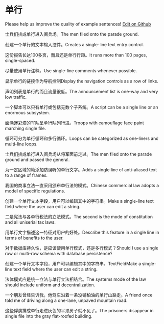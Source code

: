 # 单行

Please help us improve the quality of example sentences! [Edit on Github](https://github.com/jiyushe/jiyu-example-sentence-source/blob/main/chinese/danxing.md)

<p><span class="chinese">士兵们排成单行进入阅兵场。</span><span class="english">The men filed onto the parade ground.</span></p>

<p><span class="chinese">创建一个单行的文本输入控件。</span><span class="english">Creates a single-line text entry control.</span></p>

<p><span class="chinese">这份报告长达100多页，而且还是单行行距。</span><span class="english">It runs more than 100 pages, single-spaced.</span></p>

<p><span class="chinese">尽量使用单行注释。</span><span class="english">Use single-line comments whenever possible.</span></p>

<p><span class="chinese">显示单行的链接作为导航控制</span><span class="english">Display the navigation controls as a row of links.</span></p>

<p><span class="chinese">声明列表是单行的而且流量很低。</span><span class="english">The announcement list is one-way and very low traffic.</span></p>

<p><span class="chinese">一个脚本可以只有单行或包括无数个子系统。</span><span class="english">A script can be a single line or an enormous subsystem.</span></p>

<p><span class="chinese">面涂迷彩漆的军队呈单行队列行进。</span><span class="english">Troops with camouflage face paint marching single file.</span></p>

<p><span class="chinese">循环可分为单行循环和多行循环。</span><span class="english">Loops can be categorized as one-liners and multi-line loops.</span></p>

<p><span class="chinese">士兵们排成单行进入阅兵场从将军面前走过。</span><span class="english">The men filed onto the parade ground and passed the general.</span></p>

<p><span class="chinese">为一定区域的帧添加防误听的单行文字。</span><span class="english">Adds a single line of anti-aliased text to a range of frames.</span></p>

<p><span class="chinese">我国的商事立法一直采用颁布单行法的模式。</span><span class="english">Chinese commercial law adopts a model of specific regulations.</span></p>

<p><span class="chinese">创建一个单行文本字段，用户可以编辑其中的字符串。</span><span class="english">Make a single-line text field where the user can edit a string.</span></p>

<p><span class="chinese">二是宪法与各单行税法的立法模式。</span><span class="english">The second is the mode of constitution and all uniserial tax laws.</span></p>

<p><span class="chinese">用单行文字描述这一特征对用户的好处。</span><span class="english">Describe this feature in a single line in terms of benefits to the user.</span></p>

<p><span class="chinese">对于数据库持久性，是应该使用单行模式，还是多行模式？</span><span class="english">Should I use a single row or multi-row schema with database persistence?</span></p>

<p><span class="chinese">创建一个单行文本字段，用户可以编辑其中的字符串。</span><span class="english">TextFieldMake a single-line text field where the user can edit a string.</span></p>

<p><span class="chinese">法体模式应是统一立法与单行立法相结合。</span><span class="english">The systems mode of the law should include uniform and decentralization.</span></p>

<p><span class="chinese">一个朋友曾经告诉我，他驾车沿着一条没铺柏油的单行山路走。</span><span class="english">A friend once told me of driving along a one-lane, unpaved mountain road.</span></p>

<p><span class="chinese">这些俘虏排成单行走进灰色的平顶房子就不见了。</span><span class="english">The prisoners disappear in single file into the gray flat-roofed building.</span></p>

